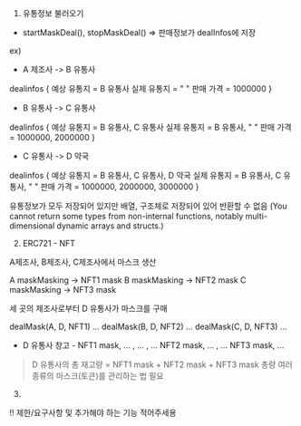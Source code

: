 1. 유통정보 불러오기

- startMaskDeal(), stopMaskDeal() => 판매정보가 dealInfos에 저장

ex)
* A 제조사 -> B 유통사

dealinfos {
    예상 유통지 = B 유통사
    실제 유통지 = " "
    판매 가격 = 1000000
}

* B 유통사 -> C 유통사

dealinfos {
    예상 유통지 = B 유통사, C 유통사
    실제 유통지 = B 유통사, " "
    판매 가격 = 1000000, 2000000
}

* C 유통사 -> D 약국 

dealinfos {
    예상 유통지 = B 유통사, C 유통사, D 약국
    실제 유통지 = B 유통사, C 유통사, " "
    판매 가격 = 1000000, 2000000, 3000000
}

유통정보가 모두 저장되어 있지만 배열, 구조체로 저장되어 있어 반환할 수 없음
(You cannot return some types from non-internal functions, notably multi-dimensional dynamic arrays and structs.)


2. ERC721 - NFT

A제조사, B제조사, C제조사에서 마스크 생산

A maskMasking -> NFT1 mask
B maskMasking -> NFT2 mask
C maskMasking -> NFT3 mask

세 곳의 제조사로부터 D 유통사가 마스크를 구매

dealMask(A, D, NFT1) ...
dealMask(B, D, NFT2) ...
dealMask(C, D, NFT3) ...

- D 유통사 창고 -
NFT1 mask, ... , ... , ...
NFT2 mask, ... , ...
NFT3 mask, ...


> D 유통사의 총 재고량 = NFT1 mask + NFT2 mask + NFT3 mask 총량
> 여러 종류의 마스크(토큰)를 관리하는 법 필요


3. 














!! 제한/요구사항 및 추가해야 하는 기능 적어주세용
